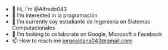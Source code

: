 - 👋 Hi, I’m @Alfredo043
- 👀 I’m interested in la programación
- 🌱 I’m currently soy estudiante de Ingeniería en Sistemas Computacionales
- 💞️ I’m looking to collaborate on Google, Microsoft o Facebook
- 📫 How to reach me jorgealdana043@gmail.com

<!---
Alfredo043/Alfredo043 is a ✨ special ✨ repository because its `README.md` (this file) appears on your GitHub profile.
You can click the Preview link to take a look at your changes.
--->
